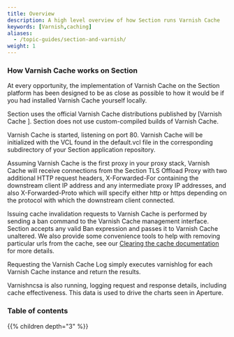 ```yaml
---
title: Overview
description: A high level overview of how Section runs Varnish Cache 
keywords: [Varnish,caching]
aliases:
  - /topic-guides/section-and-varnish/
weight: 1
---
```

### How Varnish Cache works on Section

At every opportunity, the implementation of Varnish Cache on the Section platform has been designed to be as close as possible to how it would be if you had installed Varnish Cache yourself locally.

Section uses the official Varnish Cache distributions published by [Varnish Cache ]. Section does not use custom-compiled builds of Varnish Cache.

Varnish Cache is started, listening on port 80. Varnish Cache will be initialized with the VCL found in the default.vcl file in the corresponding subdirectory of your Section application repository.

Assuming Varnish Cache is the first proxy in your proxy stack, Varnish Cache will receive connections from the Section TLS Offload Proxy with two additional HTTP request headers, X-Forwarded-For containing the downstream client IP address and any intermediate proxy IP addresses, and also X-Forwarded-Proto which will specify either http or https depending on the protocol with which the downstream client connected.

Issuing cache invalidation requests to Varnish Cache is performed by sending a ban command to the Varnish Cache management interface. Section accepts any valid Ban expression and passes it to Varnish Cache unaltered. We also provide some convenience tools to help
with removing particular urls from the cache, see our [Clearing the cache documentation](/docs/clearing-the-cache/) for more details.

Requesting the Varnish Cache Log simply executes varnishlog for each Varnish Cache instance and return the results.

Varnishncsa is also running, logging request and response details, including cache effectiveness. This data is used to drive the charts seen in Aperture.

### Table of contents

{{% children depth="3" %}}
